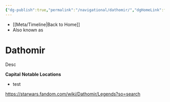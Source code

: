 ```yaml
---
{"dg-publish":true,"permalink":"/navigational/dathomir/","dgHomeLink":false}
---
```


- [[Meta/Timeline\|Back to Home]]
- Also known as 

# Dathomir
Desc

**Capital**
**Notable Locations**
- test

https://starwars.fandom.com/wiki/Dathomir/Legends?so=search
